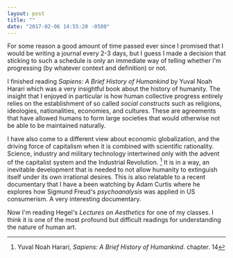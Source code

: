 ```yaml
---
layout: post
title: ""
date: "2017-02-06 14:55:20 -0500"
---
```


For some reason a good amount of time passed ever since I promised that I would be writing a journal every 2-3 days, but I guess I made a decision that sticking to such a schedule is only an immediate way of telling whether I'm progressing (by whatever context and definition) or not.

I finished reading *Sapiens: A Brief History of Humankind* by Yuval Noah Harari which was a very insightful book about the history of humanity. The insight that I enjoyed in particular is how human collective progress entirely relies on the establishment of so called *social constructs* such as religions, ideologies, nationalities, economies, and cultures. These are agreements that have allowed humans to form large societies that would otherwise not be able to be maintained naturally.

I have also come to a different view about economic globalization, and the driving force of capitalism when it is combined with scientific rationality. Science, industry and military technology intertwined only with the advent of the capitalist system and the Industrial Revolution. [^358e5bf8] It is in a way, an inevitable development that is needed to not allow humanity to extinguish itself under its own irrational desires.
This is also relatable to a recent documentary that I have a been watching by Adam Curtis where he explores how Sigmund Freud's *psychoanalysis* was applied in US consumerism. A very interesting documentary.

Now I'm reading Hegel's *Lectures on Aesthetics* for one of my classes. I think it is one of the most profound but difficult readings for understanding the nature of human art.

[^358e5bf8]: Yuval Noah Harari, *Sapiens: A Brief History of Humankind*. chapter. 14
